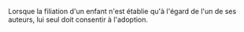 Lorsque la filiation d'un enfant n'est établie qu'à l'égard de l'un de ses auteurs, lui seul doit consentir à l'adoption.

